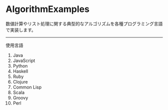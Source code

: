 AlgorithmExamples
==============

数値計算やリスト処理に関する典型的なアルゴリズムを各種プログラミング言語で実装します。

--------------

使用言語

1. Java
1. JavaScript
1. Python
1. Haskell
1. Ruby
1. Clojure
1. Common Lisp
1. Scala
1. Groovy
1. Perl
